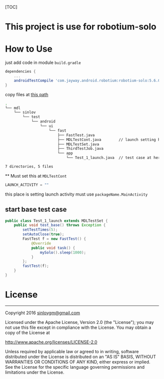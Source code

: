 [TOC]

# This project is use for robotium-solo

# How to Use

just add code in module `build.gradle`

```gradle
dependencies {
    ...
    androidTestCompile 'com.jayway.android.robotium:robotium-solo:5.6.0'
}
```

copy files at [this path](app/src/androidTest/java)

```sh
.
└── mdl
    └── sinlov
        └── test
            └── android
                └── ui
                    └── fast
                        ├── FastTest.java
                        ├── MDLTestCont.java        // launch setting here
                        ├── MDLTestSet.java
                        ├── ThirdTestJob.java
                        └── app
                            └── Test_1_launch.java  // test case at here

7 directories, 5 files
```

** Must set this at `MDLTestCont`

```java
LAUNCH_ACTIVITY = ""
```

this place is setting launch activity must use `packageName.MainActivity`

## start base test case

```java
public class Test_1_launch extends MDLTestSet {
    public void test_base() throws Exception {
        setTestTimes(5);
        setAutoClose(true);
        FastTest f = new FastTest() {
            @Override
            public void task() {
                mySolo().sleep(1000);
            }
        };
        fastTest(f);
    }
}
```


# License

---

Copyright 2016 sinlovgm@gmail.com

Licensed under the Apache License, Version 2.0 (the "License");
you may not use this file except in compliance with the License.
You may obtain a copy of the License at

   http://www.apache.org/licenses/LICENSE-2.0

Unless required by applicable law or agreed to in writing, software
distributed under the License is distributed on an "AS IS" BASIS,
WITHOUT WARRANTIES OR CONDITIONS OF ANY KIND, either express or implied.
See the License for the specific language governing permissions and
limitations under the License.
